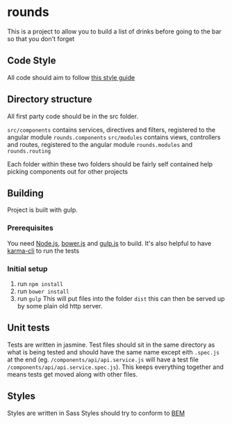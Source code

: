 # rounds

This is a project to allow you to build a list of drinks before going to the bar so that you don't forget

## Code Style
All code should aim to follow [this style guide](https://github.com/johnpapa/angular-styleguide/blob/master/a1/README.md)

## Directory structure
All first party code should be in the src folder.

`src/components` contains services, directives and filters, registered to the angular module `rounds.components`
`src/modules` contains views, controllers and routes, registered to the angular module `rounds.modules` and `rounds.routing`

Each folder within these two folders should be fairly self contained help picking components out for other projects

## Building
Project is built with gulp.
### Prerequisites
You need [Node.js](nodejs.org), [bower.js](bower.io) and [gulp.js](gulpjs.com) to build. It's also helpful to have [karma-cli](https://www.npmjs.com/package/karma-cli) to run the tests
### Initial setup
1. run `npm install`
2. run `bower install`
3. run `gulp`
This will put files into the folder `dist` this can then be served up by some plain old http server.

## Unit tests
Tests are written in jasmine. Test files should sit in the same directory as what is being tested and should have the same name except eith `.spec.js` at the end (eg. `/components/api/api.service.js` will have a test file `/components/api/api.service.spec.js`). This keeps everything together and means tests get moved along with other files.

## Styles
Styles are written in Sass
Styles should try to conform to [BEM](getbem.com)
